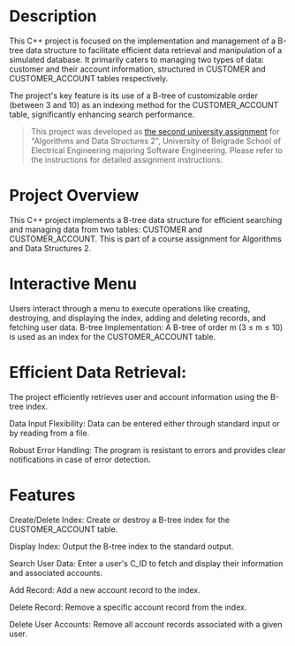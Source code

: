 # Description
This C++ project is focused on the implementation and management of a B-tree data structure to facilitate efficient data retrieval and manipulation of a simulated database. It primarily caters to managing two types of data: customer and their account information, structured in CUSTOMER and CUSTOMER_ACCOUNT tables respectively. 

The project's key feature is its use of a B-tree of customizable order (between 3 and 10) as an indexing method for the CUSTOMER_ACCOUNT table, significantly enhancing search performance.

> This project was developed as [the second university assignment](instructions.pdf) for "Algorithms and Data Structures 2", University of Belgrade School of Electrical Engineering majoring Software Engineering. Please refer to the instructions for detailed assignment instructions.

# Project Overview
This C++ project implements a B-tree data structure for efficient searching and managing data from two tables: CUSTOMER and CUSTOMER_ACCOUNT. This is part of a course assignment for Algorithms and Data Structures 2.

# Interactive Menu 
Users interact through a menu to execute operations like creating, destroying, and displaying the index, adding and deleting records, and fetching user data.
B-tree Implementation: A B-tree of order m (3 ≤ m ≤ 10) is used as an index for the CUSTOMER_ACCOUNT table.

# Efficient Data Retrieval: 
The project efficiently retrieves user and account information using the B-tree index.

Data Input Flexibility: Data can be entered either through standard input or by reading from a file.

Robust Error Handling: The program is resistant to errors and provides clear notifications in case of error detection.

# Features
Create/Delete Index: Create or destroy a B-tree index for the CUSTOMER_ACCOUNT table.

Display Index: Output the B-tree index to the standard output.

Search User Data: Enter a user's C_ID to fetch and display their information and associated accounts.

Add Record: Add a new account record to the index.

Delete Record: Remove a specific account record from the index.

Delete User Accounts: Remove all account records associated with a given user.

